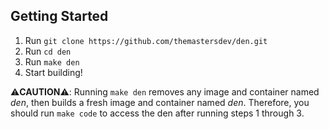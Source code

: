 ## Getting Started

1. Run `git clone https://github.com/themastersdev/den.git`
2. Run `cd den`
3. Run `make den`
4. Start building!

⚠️**CAUTION**⚠️: Running `make den` removes any image and container named *den*, then builds a fresh image and container named *den*. Therefore, you should run `make code` to access the den after running steps 1 through 3.
